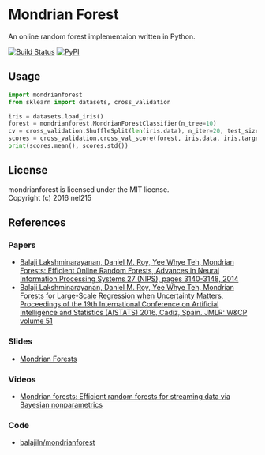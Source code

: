 # Mondrian Forest

An online random forest implementaion written in Python.

[![Build Status](https://travis-ci.org/nel215/mondrianforest.svg?branch=master)](https://travis-ci.org/nel215/mondrianforest)
[![PyPI](https://img.shields.io/pypi/v/mondrianforest.svg?maxAge=2592000)](https://pypi.python.org/pypi/mondrianforest)

## Usage

```python
import mondrianforest
from sklearn import datasets, cross_validation

iris = datasets.load_iris()
forest = mondrianforest.MondrianForestClassifier(n_tree=10)
cv = cross_validation.ShuffleSplit(len(iris.data), n_iter=20, test_size=0.10)
scores = cross_validation.cross_val_score(forest, iris.data, iris.target, cv=cv)
print(scores.mean(), scores.std())
```

## License

mondrianforest is licensed under the MIT license.<br/>
Copyright (c) 2016 nel215

## References

### Papers

- [Balaji Lakshminarayanan, Daniel M. Roy, Yee Whye Teh, Mondrian Forests: Efficient Online Random Forests, Advances in Neural Information Processing Systems 27 (NIPS), pages 3140-3148, 2014](http://arxiv.org/abs/1406.2673)
- [Balaji Lakshminarayanan, Daniel M. Roy, Yee Whye Teh, Mondrian Forests for Large-Scale Regression when Uncertainty Matters, Proceedings of the 19th International Conference on Artificial Intelligence and Statistics (AISTATS) 2016, Cadiz, Spain. JMLR: W&CP volume 51](https://arxiv.org/abs/1506.03805)

### Slides

- [Mondrian Forests](https://project.inria.fr/bnpsi/files/2015/07/balaji.pdf)

### Videos
- [Mondrian forests: Efficient random forests for streaming data via Bayesian nonparametrics](http://videolectures.net/sahd2014_teh_mondrian_forests/)

### Code

- [balajiln/mondrianforest](https://github.com/balajiln/mondrianforest)
